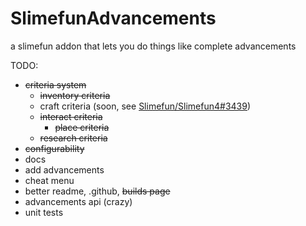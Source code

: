 # SlimefunAdvancements

a slimefun addon that lets you do things like complete advancements

TODO:
- ~~criteria system~~
  - ~~inventory criteria~~
  - craft criteria (soon, see [Slimefun/Slimefun4#3439](https://github.com/Slimefun/Slimefun4/pull/3439))
  - ~~interact criteria~~
      - ~~place criteria~~
  - ~~research criteria~~
- ~~configurability~~
- docs
- add advancements
- cheat menu
- better readme, .github, ~~builds page~~
- advancements api (crazy)
- unit tests